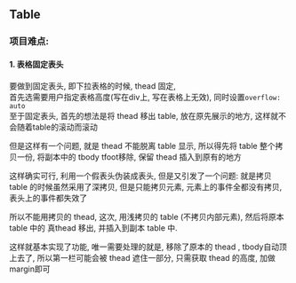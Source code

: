 ## Table
### 项目难点: 
#### 1. 表格固定表头
要做到固定表头, 即下拉表格的时候, thead 固定, <br>
首先选需要用户指定表格高度(写在div上, 写在表格上无效), 同时设置```overflow: auto```<br>
至于固定表头, 首先的想法是将 thead 移出 table, 放在原先展示的地方, 这样就不会随着table的滚动而滚动<br>

但是这样有一个问题, 就是 thead 不能脱离 table 显示, 所以得先将 table 整个拷贝一份, 将副本中的 tbody tfoot移除, 保留 thead 插入到原有的地方<br>

这样确实可行, 利用一个假表头伪装成表头, 但是又引发了一个问题: 就是拷贝 table 的时候虽然采用了深拷贝, 但是只能拷贝元素, 元素上的事件全都没有拷贝, 表头上的事件都失效了<br>

所以不能用拷贝的 thead, 这次, 用浅拷贝的 table (不拷贝内部元素), 然后将原本 table 中的 真thead 移出, 并插入到副本 table 中.<br>

这样就基本实现了功能, 唯一需要处理的就是, 移除了原本的 thead , tbody自动顶上去了, 所以第一栏可能会被 thead 遮住一部分, 只需获取 thead 的高度, 加做margin即可<br>

